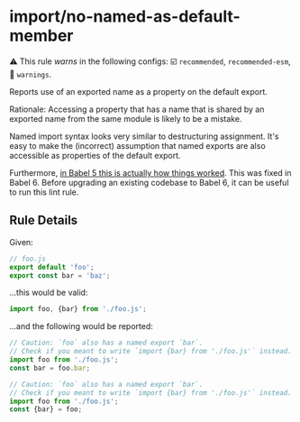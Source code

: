 # import/no-named-as-default-member

⚠️ This rule _warns_ in the following configs: ☑️ `recommended`, `recommended-esm`, 🚸 `warnings`.

<!-- end auto-generated rule header -->

Reports use of an exported name as a property on the default export.

Rationale: Accessing a property that has a name that is shared by an exported
name from the same module is likely to be a mistake.

Named import syntax looks very similar to destructuring assignment. It's easy to
make the (incorrect) assumption that named exports are also accessible as
properties of the default export.

Furthermore, [in Babel 5 this is actually how things worked][blog]. This was
fixed in Babel 6. Before upgrading an existing codebase to Babel 6, it can be
useful to run this lint rule.


[blog]: https://kentcdodds.com/blog/misunderstanding-es6-modules-upgrading-babel-tears-and-a-solution


## Rule Details

Given:
```js
// foo.js
export default 'foo';
export const bar = 'baz';
```

...this would be valid:
```js
import foo, {bar} from './foo.js';
```

...and the following would be reported:
```js
// Caution: `foo` also has a named export `bar`.
// Check if you meant to write `import {bar} from './foo.js'` instead.
import foo from './foo.js';
const bar = foo.bar;
```

```js
// Caution: `foo` also has a named export `bar`.
// Check if you meant to write `import {bar} from './foo.js'` instead.
import foo from './foo.js';
const {bar} = foo;
```
